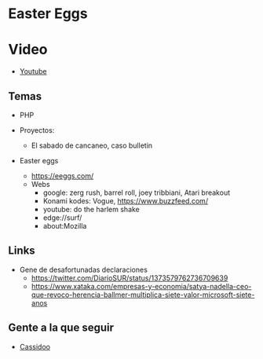 # Easter Eggs

# Video

* [Youtube](https://youtu.be/KE9kK-p9wmw)

## Temas
* PHP

* Proyectos:
    * El sabado de cancaneo, caso bulletin

* Easter eggs
    * https://eeggs.com/
    * Webs
        * google: zerg rush, barrel roll, joey tribbiani, Atari breakout
        * Konami kodes: Vogue, https://www.buzzfeed.com/
        * youtube: do the harlem shake
        * edge://surf/
        * about:Mozilla

## Links

* Gene de desafortunadas declaraciones
    * https://twitter.com/DiarioSUR/status/1373579762736709639
    * https://www.xataka.com/empresas-y-economia/satya-nadella-ceo-que-revoco-herencia-ballmer-multiplica-siete-valor-microsoft-siete-anos


## Gente a la que seguir

* [Cassidoo](https://twitter.com/cassidoo)